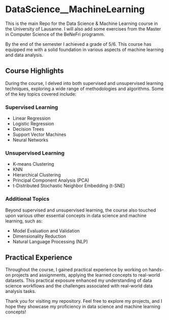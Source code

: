 # DataScience__MachineLearning
This is the main Repo for the Data Science &amp; Machine Learning course in the University of Lausanne.
I will also add some exercises from the Master in Computer Science of the BeNeFri programm.

By the end of the semester I achieved a grade of 5/6. This course has equipped me with a solid foundation in various aspects of machine learning and data analysis.

## Course Highlights
During the course, I delved into both supervised and unsupervised learning techniques, exploring a wide range of methodologies and algorithms. Some of the key topics covered include:

### Supervised Learning

- Linear Regression
- Logistic Regression
- Decision Trees
- Support Vector Machines
- Neural Networks

### Unsupervised Learning

- K-means Clustering
- KNN
- Hierarchical Clustering
- Principal Component Analysis (PCA)
- t-Distributed Stochastic Neighbor Embedding (t-SNE)

### Additional Topics
Beyond supervised and unsupervised learning, the course also touched upon various other essential concepts in data science and machine learning, such as:

- Model Evaluation and Validation
- Dimensionality Reduction
- Natural Language Processing (NLP)

## Practical Experience

Throughout the course, I gained practical experience by working on hands-on projects and assignments, applying the learned concepts to real-world datasets. This practical exposure enhanced my understanding of data science workflows and the challenges associated with real-world data analysis tasks.

Thank you for visiting my repository. Feel free to explore my projects, and I hope they showcase my proficiency in data science and machine learning concepts!
